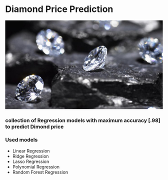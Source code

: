 # Diamond Price Prediction
![](https://github.com/Abdulrahmankhaled11/Diamond-Price-Prediction/blob/main/diamonds.jpg)
### collection of Regression models with maximum accuracy [.98] to predict Dimond price 
### Used models 
- Linear Regression
- Ridge Regression
- Lasso Regression
- Polynomial Regression
- Random Forest Regression
